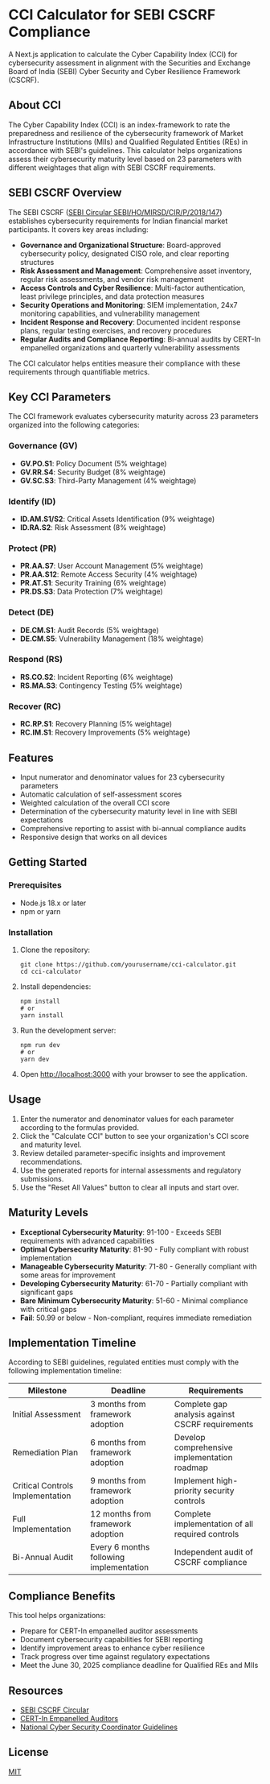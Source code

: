 # CCI Calculator for SEBI CSCRF Compliance

A Next.js application to calculate the Cyber Capability Index (CCI) for cybersecurity assessment in alignment with the Securities and Exchange Board of India (SEBI) Cyber Security and Cyber Resilience Framework (CSCRF).

## About CCI

The Cyber Capability Index (CCI) is an index-framework to rate the preparedness and resilience of the cybersecurity framework of Market Infrastructure Institutions (MIIs) and Qualified Regulated Entities (REs) in accordance with SEBI's guidelines. This calculator helps organizations assess their cybersecurity maturity level based on 23 parameters with different weightages that align with SEBI CSCRF requirements.

## SEBI CSCRF Overview

The SEBI CSCRF ([SEBI Circular SEBI/HO/MIRSD/CIR/P/2018/147](https://www.sebi.gov.in/legal/circulars/dec-2018/cyber-security-and-cyber-resilience-framework-for-stock-brokers-depository-participants_41215.html)) establishes cybersecurity requirements for Indian financial market participants. It covers key areas including:

- **Governance and Organizational Structure**: Board-approved cybersecurity policy, designated CISO role, and clear reporting structures
- **Risk Assessment and Management**: Comprehensive asset inventory, regular risk assessments, and vendor risk management
- **Access Controls and Cyber Resilience**: Multi-factor authentication, least privilege principles, and data protection measures
- **Security Operations and Monitoring**: SIEM implementation, 24x7 monitoring capabilities, and vulnerability management
- **Incident Response and Recovery**: Documented incident response plans, regular testing exercises, and recovery procedures
- **Regular Audits and Compliance Reporting**: Bi-annual audits by CERT-In empanelled organizations and quarterly vulnerability assessments

The CCI calculator helps entities measure their compliance with these requirements through quantifiable metrics.

## Key CCI Parameters

The CCI framework evaluates cybersecurity maturity across 23 parameters organized into the following categories:

### Governance (GV)
- **GV.PO.S1**: Policy Document (5% weightage)
- **GV.RR.S4**: Security Budget (8% weightage)
- **GV.SC.S3**: Third-Party Management (4% weightage)

### Identify (ID)
- **ID.AM.S1/S2**: Critical Assets Identification (9% weightage)
- **ID.RA.S2**: Risk Assessment (8% weightage)

### Protect (PR)
- **PR.AA.S7**: User Account Management (5% weightage)
- **PR.AA.S12**: Remote Access Security (4% weightage)
- **PR.AT.S1**: Security Training (6% weightage)
- **PR.DS.S3**: Data Protection (7% weightage)

### Detect (DE)
- **DE.CM.S1**: Audit Records (5% weightage)
- **DE.CM.S5**: Vulnerability Management (18% weightage)

### Respond (RS)
- **RS.CO.S2**: Incident Reporting (6% weightage)
- **RS.MA.S3**: Contingency Testing (5% weightage)

### Recover (RC)
- **RC.RP.S1**: Recovery Planning (5% weightage)
- **RC.IM.S1**: Recovery Improvements (5% weightage)

## Features

- Input numerator and denominator values for 23 cybersecurity parameters
- Automatic calculation of self-assessment scores
- Weighted calculation of the overall CCI score
- Determination of the cybersecurity maturity level in line with SEBI expectations
- Comprehensive reporting to assist with bi-annual compliance audits
- Responsive design that works on all devices

## Getting Started

### Prerequisites

- Node.js 18.x or later
- npm or yarn

### Installation

1. Clone the repository:
   ```
   git clone https://github.com/yourusername/cci-calculator.git
   cd cci-calculator
   ```

2. Install dependencies:
   ```
   npm install
   # or
   yarn install
   ```

3. Run the development server:
   ```
   npm run dev
   # or
   yarn dev
   ```

4. Open [http://localhost:3000](http://localhost:3000) with your browser to see the application.

## Usage

1. Enter the numerator and denominator values for each parameter according to the formulas provided.
2. Click the "Calculate CCI" button to see your organization's CCI score and maturity level.
3. Review detailed parameter-specific insights and improvement recommendations.
4. Use the generated reports for internal assessments and regulatory submissions.
5. Use the "Reset All Values" button to clear all inputs and start over.

## Maturity Levels

- **Exceptional Cybersecurity Maturity**: 91-100 - Exceeds SEBI requirements with advanced capabilities
- **Optimal Cybersecurity Maturity**: 81-90 - Fully compliant with robust implementation
- **Manageable Cybersecurity Maturity**: 71-80 - Generally compliant with some areas for improvement
- **Developing Cybersecurity Maturity**: 61-70 - Partially compliant with significant gaps
- **Bare Minimum Cybersecurity Maturity**: 51-60 - Minimal compliance with critical gaps
- **Fail**: 50.99 or below - Non-compliant, requires immediate remediation

## Implementation Timeline

According to SEBI guidelines, regulated entities must comply with the following implementation timeline:

| Milestone | Deadline | Requirements |
|-----------|----------|--------------|
| Initial Assessment | 3 months from framework adoption | Complete gap analysis against CSCRF requirements |
| Remediation Plan | 6 months from framework adoption | Develop comprehensive implementation roadmap |
| Critical Controls Implementation | 9 months from framework adoption | Implement high-priority security controls |
| Full Implementation | 12 months from framework adoption | Complete implementation of all required controls |
| Bi-Annual Audit | Every 6 months following implementation | Independent audit of CSCRF compliance |

## Compliance Benefits

This tool helps organizations:
- Prepare for CERT-In empanelled auditor assessments
- Document cybersecurity capabilities for SEBI reporting
- Identify improvement areas to enhance cyber resilience
- Track progress over time against regulatory expectations
- Meet the June 30, 2025 compliance deadline for Qualified REs and MIIs

## Resources

- [SEBI CSCRF Circular](https://www.sebi.gov.in/legal/circulars/dec-2018/cyber-security-and-cyber-resilience-framework-for-stock-brokers-depository-participants_41215.html)
- [CERT-In Empanelled Auditors](https://www.cert-in.org.in/)
- [National Cyber Security Coordinator Guidelines](https://ncsc.gov.in/)

## License

[MIT](LICENSE) 
